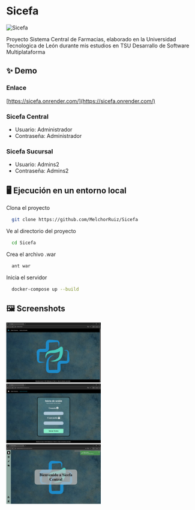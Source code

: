 
# Sicefa

![Sicefa](https://socialify.git.ci/MelchorRuiz/Sicefa/image?description=1&font=Rokkitt&language=1&name=1&owner=1&pattern=Solid&theme=Auto)

Proyecto Sistema Central de Farmacias, elaborado en la Universidad Tecnologica de León durante mis estudios en TSU Desarrallo de Software Multiplataforma


## ✨ Demo

### Enlace
[https://sicefa.onrender.com/](https://sicefa.onrender.com/)

### Sicefa Central
- Usuario: Administrador
- Contraseña: Administrador
### Sicefa Sucursal
- Usuario: Admins2
- Contraseña: Admins2


## 🖥️ Ejecución en un entorno local

Clona el proyecto

```bash
  git clone https://github.com/MelchorRuiz/Sicefa
```

Ve al directorio del proyecto

```bash
  cd Sicefa
```

Crea el archivo .war

```bash
  ant war
```

Inicia el servidor

```bash
  docker-compose up --build
```


## 🖼️ Screenshots

<img src="./screenshots/img_1.png" style="height: 50%; width:50%;">
<img src="./screenshots/img_2.png" style="height: 50%; width:50%;">
<img src="./screenshots/img_3.png" style="height: 50%; width:50%;">

